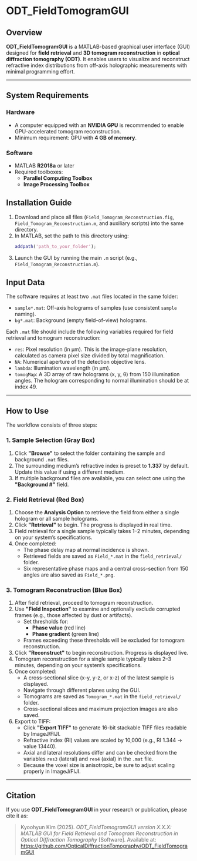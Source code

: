# ODT_FieldTomogramGUI

## Overview

**ODT_FieldTomogramGUI** is a MATLAB-based graphical user interface (GUI) designed for **field retrieval** and **3D tomogram reconstruction** in **optical diffraction tomography (ODT)**. It enables users to visualize and reconstruct refractive index distributions from off-axis holographic measurements with minimal programming effort.

---

## System Requirements

### Hardware
- A computer equipped with an **NVIDIA GPU** is recommended to enable GPU-accelerated tomogram reconstruction.
- Minimum requirement: GPU with **4 GB of memory**.

### Software
- MATLAB **R2018a** or later
- Required toolboxes:
  - **Parallel Computing Toolbox**
  - **Image Processing Toolbox**

## Installation Guide

1. Download and place all files (`Field_Tomogram_Reconstruction.fig`, `Field_Tomogram_Reconstruction.m`, and auxiliary scripts) into the same directory.
2. In MATLAB, set the path to this directory using:
   ```matlab
   addpath('path_to_your_folder');
   ```
3. Launch the GUI by running the main `.m` script (e.g., `Field_Tomogram_Reconstruction.m`).

## Input Data

The software requires at least two `.mat` files located in the same folder:

- `sample*.mat`: Off-axis holograms of samples (use consistent `sample` naming).
- `bg*.mat`: Background (empty field-of-view) holograms.

Each `.mat` file should include the following variables required for field retrieval and tomogram reconstruction:
- `res`: Pixel resolution (in µm). This is the image-plane resolution, calculated as camera pixel size divided by total magnification.
- `NA`: Numerical aperture of the detection objective lens.
- `lambda`: Illumination wavelength (in µm).
- `tomogMap`: A 3D array of raw holograms (x, y, θ) from 150 illumination angles. The hologram corresponding to normal illumination should be at index 49.
 
---

## How to Use

The workflow consists of three steps:

### 1. Sample Selection (Gray Box)

1. Click **"Browse"** to select the folder containing the sample and background `.mat` files.
2. The surrounding medium’s refractive index is preset to **1.337** by default. Update this value if using a different medium.
3. If multiple background files are available, you can select one using the **"Background #"** field.

### 2. Field Retrieval (Red Box)

1. Choose the **Analysis Option** to retrieve the field from either a single hologram or all sample holograms.
2. Click **"Retrieval"** to begin. The progress is displayed in real time.
3. Field retrieval for a single sample typically takes 1–2 minutes, depending on your system’s specifications.
4. Once completed:
   - The phase delay map at normal incidence is shown.
   - Retrieved fields are saved as `Field_*.mat` in the `field_retrieval/` folder.
   - Six representative phase maps and a central cross-section from 150 angles are also saved as `Field_*.png`.

### 3. Tomogram Reconstruction (Blue Box)

1. After field retrieval, proceed to tomogram reconstruction.
2. Use **"Field Inspection"** to examine and optionally exclude corrupted frames (e.g., those affected by dust or artifacts).
   - Set thresholds for:
     - **Phase value** (red line)
     - **Phase gradient** (green line)
   - Frames exceeding these thresholds will be excluded for tomogram reconstruction.
3. Click **"Reconstruct"** to begin reconstruction. Progress is displayed live.
4. Tomogram reconstruction for a single sample typically takes 2–3 minutes, depending on your system’s specifications.
5. Once completed:
   - A cross-sectional slice (x-y, y-z, or x-z) of the latest sample is displayed.
   - Navigate through different planes using the GUI.
   - Tomograms are saved as `Tomogram_*.mat` in the `field_retrieval/` folder.
   - Cross-sectional slices and maximum projection images are also saved.
6. Export to TIFF:
   - Click **"Export TIFF"** to generate 16-bit stackable TIFF files readable by ImageJ/FIJI.
   - Refractive index (RI) values are scaled by 10,000 (e.g., RI 1.344 → value 13440).
   - Axial and lateral resolutions differ and can be checked from the variables `res3` (lateral) and `res4` (axial) in the `.mat` file.
   - Because the voxel size is anisotropic, be sure to adjust scaling properly in ImageJ/FIJI.

---

## Citation

If you use **ODT_FieldTomogramGUI** in your research or publication, please cite it as:

> Kyoohyun Kim (2025). *ODT_FieldTomogramGUI version X.X.X: MATLAB GUI for Field Retrieval and Tomogram Reconstruction in Optical Diffraction Tomography* [Software]. Available at: https://github.com/OpticalDiffractionTomography/ODT_FieldTomogramGUI

